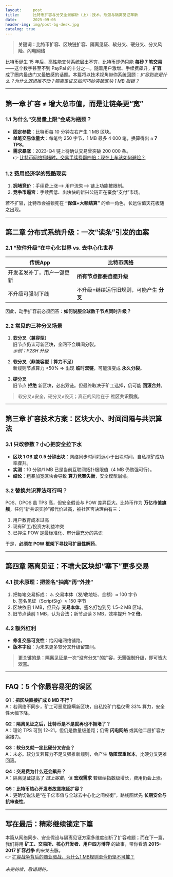 ```yaml
---
layout:     post
title:      比特币扩容与分叉全景解析（上）：技术、瓶颈与隔离见证革新
date:       2025-09-05
header-img: img/post-bg-desk.jpg
catalog: true
---
```


> **关键词：比特币扩容、区块链扩容、隔离见证、软分叉、硬分叉、分叉风险、闪电网络**

比特币诞生 15 年后，高性能支付系统层出不穷，比特币却仍只能 **每秒 7 笔交易**——这个数字甚至不到 PayPal 的十分之一。随着用户激增、手续费飙升，**扩容** 成了圈内最热门又最敏感的话题。本篇将以技术视角带你系统回顾：*扩容到底是什么？为什么迟迟推不动？隔离见证又如何巧妙突破区块 1 MB 枷锁？*

---

## 第一章 扩容 ≠ 增大总市值，而是让链条更“宽”

### 1.1 为什么“交易量上限”会成为瓶颈？
- **固定参数**：比特币每 10 分钟左右产生 1 MB 区块。  
- **单笔交易体量大**：每笔约 250 字节，1 MB 最多 4 000 笔，换算得出 **≈ 7 TPS**。  
- **需求暴涨**：2023-Q4 链上待确认交易曾突破 200 000 条。  
👉 [比特币网络拥堵时，交易手续费翻四倍：现在上车该如何避险？](https://okxdog.com/)  

### 1.2 费用经济学的残酷现实
1. **拥堵竞价**：手续费上涨—> 用户流失—> 链上功能被限制。  
2. **竞争币逼宫**：手续费低、出块快的新兴公链正在蚕食“支付”市场。  

若不扩容，比特币会被锁死在 **“保值+大额结算”** 的单一角色，长远估值天花板随之出现。

---

## 第二章 分布式系统升级：一次“读条”引发的血案

### 2.1 “软件升级”在中心化世界 vs. 去中心化世界
| 传统App | 比特币网络 |
|---------|-----------|
| 开发者发补丁，用户一键更新 | **所有节点都要自愿升级** |
| 不升级可强制下线 | 不升级=继续运行旧规则，可能产生 **分叉** |

因此，动手扩容前必须回答：**如何说服全球数千节点同时升级？**

### 2.2 常见的三种分叉场景

1. **软分叉（兼容型）**  
   旧节点仍认可新区块，全网不会瞬间分裂。  
   *示例：P2SH 升级*

2. **软分叉（非兼容型｜算力不足）**  
   新规则节点算力 <50% ⇒ 出现 **临时双链**，可能演变成 **永久分裂**。  

3. **硬分叉**  
   旧节点 **拒绝** 新区块，必出双链。但最终取决于矿工选择，仍可能 **回滚合并**。  

> 软分叉≠安全，硬分叉≠毁灭；真正的风险在于 **社区共识裂痕**。

---

## 第三章 扩容技术方案：区块大小、时间间隔与共识算法

### 3.1 只改参数？小心把安全拉下水
- **区块 1 GB 或 0.5 分钟出块**：网络同步时间将远小于出块时间，自私挖矿成功率骤升。  
- **实测**：10 分钟/1 MB 已是当前互联网拓扑极限值（4 MB 仍勉强可行）。  
- **结论**：粗暴加宽区块会导致 **算力竞赛失衡**，安全模型崩塌。

### 3.2 替换共识算法可行吗？
POS、DPOS 虽 TPS 高，但安全假设与 POW 差异巨大。比特币作为 **万亿市值旗舰**，任何“新共识实验”都代价过高，被社区否决理由有三：  
1. 用户教育成本过高  
2. 现有矿工/投资方利益冲突  
3. 已押注 POW 是最标准化、审计最充分的共识

于是，**必须在 POW 框架下寻找可扩展性解药**。

---

## 第四章 隔离见证：不增大区块却“塞下”更多交易

### 4.1 技术原理：把签名“抽离”再“外挂”
1. 把每笔交易拆成：
   a. 交易本体（发/收地址、金额）≈ 100 字节  
   b. 签名见证（ScriptSig）≈ 150 字节  
2. 区块依旧 1 MB，但只存 **交易本体**，签名打包到另 1.5–2 MB 区域。  
3. 旧节点读前 1 MB，认为合法；新节点读 3 MB，效率提升 **1–2 倍**。

### 4.2 额外红利
- **修复交易可变性**：给闪电网络铺路。  
- **版本字段**：为未来更多软分叉升级留空间。  

> **更关键的是：隔离见证是一次“没有分叉”的扩容，无需强制升级，即可皆大欢喜。**

---

## FAQ：5 个你最容易犯的误区

**Q1：把区块直接扩成 8 MB 不行？**  
A：若网络不同步，矿工可恶意隐瞒新区块，自私挖矿门槛仅需 33% 算力，安全性大幅下降。

**Q2：隔离见证之后，比特币是不是就再也不拥堵了？**  
A：理论 TPS 可到 12–21，但仍是数量级差距；仍需 **闪电网络** 或其他二层扩容方案接力。

**Q3：软分叉就一定比硬分叉安全？**  
A：未必。软分叉若算力不足又强推新规则，会产生 **隐匿双重账本**，比硬分叉更难回滚。

**Q4：交易费为什么还会飙升？**  
A：隔离见证提高了 *链上容量*，但 **宏观需求** 若继续指数级增长，费用仍会上涨。

**Q5：比特币核心开发者故意拖延扩容？**  
A：更确切说法是“在千亿市值与全球去中心化之间权衡”，路线图优先 **长期安全与抗审查性**。

---

## 写在最后：精彩继续锁定下篇

本篇从网络同步、安全假设与隔离见证方案多维度剖析了扩容难题；而在下一篇，我们将用 **矿工、交易所、核心开发者、用户四方博弈** 的故事，带你看清 **2015–2017 扩容战争** 的来龙去脉。  
👉 [扩容战争背后的商业暗战，为什么1 MB规则至今仍坚不可摧？](https://okxdog.com/)

*未完待续，敬请期待。*